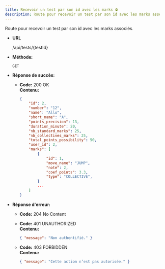 ```yaml
---
title: Recevoir un test par son id avec les marks ⛔
description: Route pour recevoir un test par son id avec les marks associés
---
```


Route pour recevoir un test par son id avec les marks associés.

- **URL**

  /api/tests/{testId}

- **Méthode:**

  `GET`

- **Réponse de succès:**

  - **Code:** 200 OK <br>
    **Contenu:**
    ```json
    {
        "id": 2,
        "number": "12",
        "name": "Allo",
        "short_name": "A",
        "points_precision": 13,
        "duration_minute": 20,
        "nb_standard_marks": 25,
        "nb_collectives_marks": 25,
        "total_points_possibility": 50,
        "user_id": 2,
        "marks": [
            {
                "id": 1,
                "move_name": "JUMP",
                "note": 2,
                "coef_points": 3.3,
                "type": "COLLECTIVE",
            }
            ...
        ]
    }
    ```

- **Réponse d'erreur:**

  - **Code:** 204 No Content <br />

  - **Code:** 401 UNAUTHORIZED <br />
    **Contenu:** 
    ```json
    { "message": "Non authentifié." }
    ```

  - **Code:** 403 FORBIDDEN <br />
    **Contenu:** 
    ```json
    { "message": "Cette action n’est pas autorisée." }
    ```
